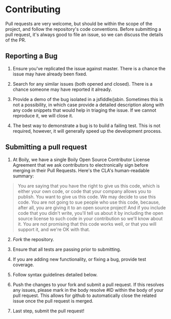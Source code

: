 # Contributing

Pull requests are very welcome, but should be within the scope of the project, and follow the repository's code conventions. Before submitting a
pull request, it's always good to file an issue, so we can discuss the details of the PR.

## Reporting a Bug

1. Ensure you've replicated the issue against master. There is a chance the issue may have already been fixed.

2. Search for any similar issues (both opened and closed). There is a chance someone may have reported it already.

3. Provide a demo of the bug isolated in a jsfiddle/jsbin. Sometimes this is not a possibility, in which case provide a detailed description along
   with any code snippets that would help in triaging the issue. If we cannot reproduce it, we will close it.

4. The best way to demonstrate a bug is to build a failing test. This is not required, however, it will generally speed up the development process.


## Submitting a pull request

1. At Boily, we have a single Boily Open Source Contributor License Agreement that we ask contributors to electronically sign before merging in their
Pull Requests. Here's the CLA's human-readable summary:

> You are saying that you have the right to give us this code, which is either your own code, or code that your company allows you to publish.
> You want to give us this code. We may decide to use this code. You are not going to sue people who use this code, because, after all,
> you are giving it to an open source project! And if you include code that you didn't write, you'll tell us about it by including the open
> source license to such code in your contribution so we'll know about it. You are not promising that this code works well, or that you
> will support it, and we're OK with that.

2. *Fork* the repository.

3. Ensure that all tests are passing prior to submitting.

4. If you are adding new functionality, or fixing a bug, provide test coverage.

5. Follow syntax guidelines detailed below.

6. Push the changes to your fork and submit a pull request. If this resolves any issues, please mark in the body resolve #ID within the body of your pull request.
   This allows for github to automatically close the related issue once the pull request is merged.

7. Last step, submit the pull request!